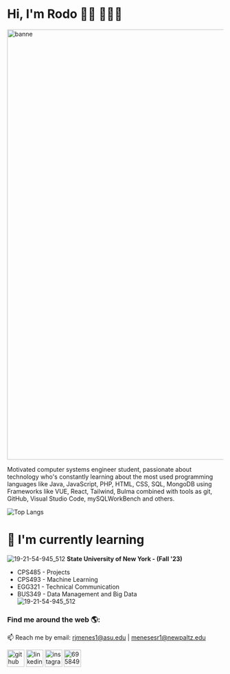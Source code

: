 # Hi, I'm Rodo 👋🏽 🧑🏽‍💻

<img width="1001" alt="banne" src="https://github.com/RodoJML/RodoJML/assets/63088555/f7b1be76-5942-469a-b6a9-f7d3460f8518">

Motivated computer systems engineer student, passionate about technology who's constantly learning about the most used programming languages like Java, JavaScript, PHP, HTML, CSS, SQL, MongoDB using Frameworks like VUE, React, Tailwind, Bulma combined with tools as git, GitHub, Visual Studio Code, mySQLWorkBench and others. 

![Top Langs](https://github-readme-stats.vercel.app/api/top-langs/?username=RodoJML&layout=compact&theme=dark)


# 📲 I'm currently learning
![19-21-54-945_512](https://github.com/RodoJML/RodoJML/assets/63088555/5e15d623-618f-4204-b82a-b24e0adb3521)
**State University of New York - (Fall '23)**
* CPS485 - Projects
* CPS493 - Machine Learning
* EGG321 - Technical Communication
* BUS349 - Data Management and Big Data  
![19-21-54-945_512](https://github.com/RodoJML/RodoJML/assets/63088555/5e15d623-618f-4204-b82a-b24e0adb3521)
### Find me around the web 🌎:
📫 Reach me by email: rjmenes1@asu.edu | menesesr1@newpaltz.edu

[<img src='https://cdn.jsdelivr.net/npm/simple-icons@3.0.1/icons/github.svg' alt='github' height='40'>](https://github.com/RodoJML)
[<img src='https://cdn.jsdelivr.net/npm/simple-icons@3.0.1/icons/linkedin.svg' alt='linkedin' height='40'>](https://www.linkedin.com/in/rodolfo-meneses-leal-08b66a20a/)
[<img src='https://cdn.jsdelivr.net/npm/simple-icons@3.0.1/icons/instagram.svg' alt='instagram' height='40'>](https://www.instagram.com/rodojml/)
<a href="https://discordapp.com/users/695849984712638475" target="blank"><img src="https://cdn-icons-png.flaticon.com/512/3670/3670325.png" alt="695849984712638475" height="40"/></a>

